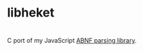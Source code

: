 # libheket
#
C port of my JavaScript [ABNF parsing library](https://github.com/burninggarden/heket).
